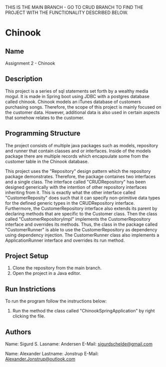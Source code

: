 THIS IS THE MAIN BRANCH - GO TO CRUD BRANCH TO FIND THE PROJECT WITH THE FUNCTIONALITY DESCRIBED BELOW.

# Chinook

## Name
Assignment 2 - Chinook

## Description
This project is a series of sql statements set forth by a wealthy media mogul. It is made in Spring boot using JDBC with a postgres database called chinook.
Chinook models an iTunes database of customers purchasing songs. Therefore, the scope of this project is mainly focused on the customer data.
However, additional data is also used in certain aspects that somehow relates to the customer.

## Programming Structure
The project consists of multiple java packages such as models, repository and runner that contain classes and or interfaces.
Inside of the models package there are multiple records which encapsulate some from the customer table in the Chinook database.

This project uses the "Repository" design pattern which the repository package demonstrates.
Therefore, the package containes two interfaces and a single class.
The interface called "CRUDRepository" has been designed generically with the intention of other repository interfaces inheriting from it.
This is exactly what the other interface called "CustomerReposity" does such that it can specify non-primitive data types for the defined generic types in the CRUDRepository interface.
Furthermore, the CustomerRepository interface also extends its parent by declaring methods that are specific to the Customer class.
Then the class called "CustomerRepositoryImpl" implements the CustomerRepository interface and overrides its methods.
Thus, the class in the package called "CustomerRunner" is able to use the CustomerRepository as dependency using dependency injection.
The CustomerRunner class also implements a ApplicationRunner interface and overrides its run method.

## Project Setup
1. Clone the repository from the main branch.
2. Open the project in a Java editor.

## Run Instrictions
To run the program follow the instructions below:
1. Run the method the class called "ChinookSpringApplication" by right clicking the file.

## Authors
Name: Sigurd S.
Lasname: Andersen
E-Mail: sigurdschelde@gmail.com

Name: Alexander
Lastname: Jonstrup
E-Mail: Alexander.Jonstrup@outlook.com
